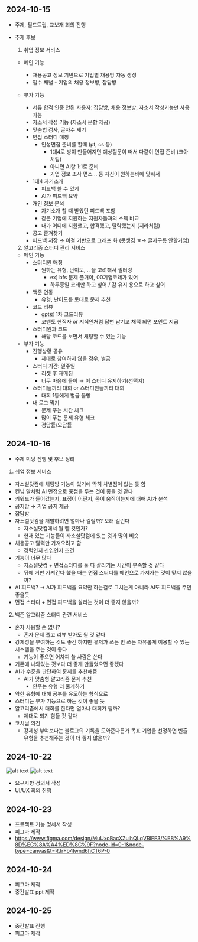 ## 2024-10-15
- 주제, 필드트립, 교보재 회의 진행

- 주제 후보
  1. 취업 정보 서비스
    - 메인 기능
      - 채용공고 정보 기반으로 기업별 채용방 자동 생성
      - 필수 채널 - 기업의 채용 정보방, 잡담방

    - 부가 기능
      - 서류 합격 인증 안된 사용자: 잡담방, 채용 정보방, 자소서 작성기능만 사용가능
      - 자소서 작성 기능 (자소서 문항 제공)
      - 맞춤법 검사, 글자수 세기
      - 면접 스터디 매칭
        - 인성면접 준비를 할때 (pt, cs 등)
          - 1대4로 방이 만들어지면 예상질문이 떠서 다같이 면접 준비 (크아처럼)
          - 아니면 AI랑 1:1로 준비
          - 기업 정보 조사 면스 .. 등 자신이 원하는바에 맞춰서
      - 1대4 자기소개
          - 피드백 쓸 수 있게
          - AI가 피드백 요약
      - 개인 정보 분석
          - 자기소개 할 때 받았던 피드백 포함
          - 같은 기업에 지원하는 지원자들과의 스펙 비교
          - 내가 어디에 지원했고, 합격했고, 탈락했는지 (지라처럼)
      - 공고 즐겨찾기
      - 피드백 저장 → 이걸 기반으로 그래프 화 (못생김 ㅎ→ 글자구름 안할거임)

  2. 알고리즘 스터디 관리 서비스
    - 메인 기능
      - 스터디원 매칭
          - 원하는 유형, 난이도, .. 을 고려해서 필터링
              - ex) bfs 문제 풀거야, 00기업코테가 있어
              - 하루종일 코테만 하고 싶어 / 감 유지 용으로 하고 싶어
      - 백준 연동
          - 유형, 난이도를 토대로 문제 추천
      - 코드 리뷰
          - gpt로 1차 코드리뷰
          - 코멘토 현직자 or 지식인처럼 답변 남기고 채택 되면 포인트 지급
      - 스터디원과 코드
          - 해당 코드를 보면서 채팅할 수 있는 기능
    - 부가 기능
      - 진행상황 공유
          - 제대로 참여하지 않을 경우, 벌금
      - 스터디 기간: 일주일
          - 리셋 후 재매칭
          - 너무 마음에 들어 → 이 스터디 유지하기(선택지)
      - 스터디들끼리 대회 or 스터디원들끼리 대회
          - 대회 1등에게 벌금 몰빵
      - 내 로그 찍기
          - 문제 푸는 시간 체크
          - 많이 푸는 문제 유형 체크
          - 정답률/오답률

## 2024-10-16
- 주제 미팅 진행 및 후보 정리

1. 취업 정보 서비스
  - 자소설닷컴에 채팅방 기능이 있기에 딱히 차별점이 없는 듯 함
  - 컨님 말처럼 AI 면접으로 중점을 두는 것이 좋을 것 같다
  - 키워드가 들어갔는지, 표정이 어떤지, 몸이 움직이는지에 대해 AI가 분석
  - 공지방 → 기업 공지 제공
  - 잡담방
  - 자소설닷컴을 개발하려면 얼마나 걸릴까? 오래 걸린다
    - 자소설닷컴에서 뭘 뺄 것인가?
    - 현재 있는 기능들이 자소설닷컴에 있는 것과 많이 비슷
  - 채용공고 달력만 가져오려고 함
      - 경력인지 신입인지 조건
  - 기능이 너무 많다
    - 자소설닷컴 + 면접스터디를 둘 다 살리기는 시간이 부족할 것 같다
    - 뒤에 거만 가져간다 했을 때는 면접 스터디를 메인으로 가져가는 것이 맞지 않을까?
  - AI 피드백? → AI가 피드백을 요약만 하는걸로 그치는게 아니라 AI도 피드백을 주면 좋을듯
  - 면접 스터디 + 면접 피드백을 살리는 것이 더 좋지 않을까?

2. 백준 알고리즘 스터디 관련 서비스
- 혼자 사용할 순 없나?
  - 혼자 문제 풀고 리뷰 받아도 될 것 같다
- 강제성을 부여하는 것도 좋긴 하지만 유저가 쓰든 안 쓰든 자유롭게 이용할 수 있는 시스템을 주는 것이 좋다
  - 기능이 좋으면 어차피 쓸 사람은 쓴다
- 기존에 나와있는 것보다 더 좋게 만들었으면 좋겠다
- AI가 수준을 판단하여 문제를 추천해줌
  - AI가 맞춤형 알고리즘 문제 추천
      - 안푸는 유형 더 풀게하기
- 약한 유형에 대해 공부를 유도하는 형식으로
- 스터디는 부가 기능으로 하는 것이 좋을 듯
- 알고리즘에서 대회를 한다면 얼마나 대회가 될까?
  - 제대로 되기 힘들 것 같다
- 코치님 의견
  - 강제성 부여보다는 블로그의 기록을 도와준다든가 목표 기업을 선정하면 빈출 유형을 추천해주는 것이 더 좋지 않을까?

## 2024-10-22
![alt text](image.png)
![alt text](image-1.png)
- 요구사항 정의서 작성
- UI/UX 회의 진행

## 2024-10-23
- 프로젝트 기능 명세서 작성
- 피그마 제작
- https://www.figma.com/design/MuUxoBacXZulhQLqVRlFF3/%EB%A9%8D%EC%8A%A4%ED%8C%9F?node-id=0-1&node-type=canvas&t=RJrFb4lwnd6hCT6P-0

## 2024-10-24
- 피그마 제작
- 중간발표 ppt 제작

## 2024-10-25
- 중간발표 진행
- 피그마 제작